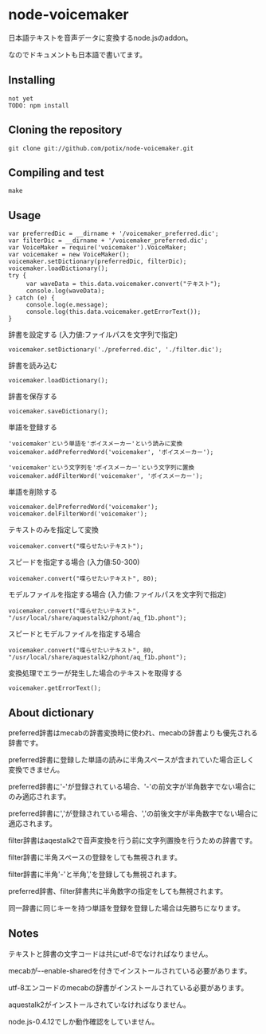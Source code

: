 # node-voicemaker

日本語テキストを音声データに変換するnode.jsのaddon。

なのでドキュメントも日本語で書いてます。


## Installing 

	not yet
	TODO: npm install


## Cloning the repository

	git clone git://github.com/potix/node-voicemaker.git


## Compiling and test

	make 


## Usage
	var preferredDic = __dirname + '/voicemaker_preferred.dic';
	var filterDic = __dirname + '/voicemaker_preferred.dic';
	var VoiceMaker = require('voicemaker').VoiceMaker;
	var voicemaker = new VoiceMaker();
	voicemaker.setDictionary(preferredDic, filterDic);
	voicemaker.loadDictionary();
	try { 
	     var waveData = this.data.voicemaker.convert("テキスト");
	     console.log(waveData);
	} catch (e) {
	     console.log(e.message);
	     console.log(this.data.voicemaker.getErrorText());
	}


辞書を設定する (入力値:ファイルパスを文字列で指定)

	voicemaker.setDictionary('./preferred.dic', './filter.dic');

辞書を読み込む

	voicemaker.loadDictionary();

辞書を保存する

	voicemaker.saveDictionary();

単語を登録する
	
	'voicemaker'という単語を'ボイスメーカー'という読みに変換
	voicemaker.addPreferredWord('voicemaker', 'ボイスメーカー');
	    
	'voicemaker'という文字列を'ボイスメーカー'という文字列に置換
	voicemaker.addFilterWord('voicemaker', 'ボイスメーカー');

単語を削除する

	voicemaker.delPreferredWord('voicemaker');
	voicemaker.delFilterWord('voicemaker');

テキストのみを指定して変換

	voicemaker.convert("喋らせたいテキスト");

スピードを指定する場合 (入力値:50-300)

	voicemaker.convert("喋らせたいテキスト", 80);

モデルファイルを指定する場合 (入力値:ファイルパスを文字列で指定)

	voicemaker.convert("喋らせたいテキスト", "/usr/local/share/aquestalk2/phont/aq_f1b.phont");

スピードとモデルファイルを指定する場合

	voicemaker.convert("喋らせたいテキスト", 80, "/usr/local/share/aquestalk2/phont/aq_f1b.phont");

変換処理でエラーが発生した場合のテキストを取得する

	voicemaker.getErrorText();


## About dictionary

preferred辞書はmecabの辞書変換時に使われ、mecabの辞書よりも優先される辞書です。

preferred辞書に登録した単語の読みに半角スペースが含まれていた場合正しく変換できません。

preferred辞書に'-'が登録されている場合、'-'の前文字が半角数字でない場合にのみ適応されます。

preferred辞書に','が登録されている場合、','の前後文字が半角数字でない場合に適応されます。

filter辞書はaqestalk2で音声変換を行う前に文字列置換を行うための辞書です。

filter辞書に半角スペースの登録をしても無視されます。

filter辞書に半角'-'と半角','を登録しても無視されます。

preferred辞書、filter辞書共に半角数字の指定をしても無視されます。

同一辞書に同じキーを持つ単語を登録を登録した場合は先勝ちになります。


## Notes

テキストと辞書の文字コードは共にutf-8でなければなりません。

mecabが--enable-sharedを付きでインストールされている必要があります。

utf-8エンコードのmecabの辞書がインストールされている必要があります。

aquestalk2がインストールされていなければなりません。

node.js-0.4.12でしか動作確認をしていません。


